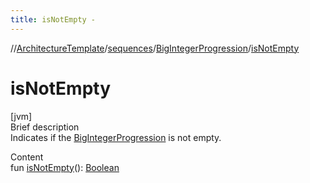 ```yaml
---
title: isNotEmpty -
---
```

//[ArchitectureTemplate](../../index.md)/[sequences](../index.md)/[BigIntegerProgression](index.md)/[isNotEmpty](is-not-empty.md)



# isNotEmpty  
[jvm]  
Brief description  
Indicates if the [BigIntegerProgression](index.md) is not empty.  
  
  
Content  
fun [isNotEmpty](is-not-empty.md)(): [Boolean](https://kotlinlang.org/api/latest/jvm/stdlib/kotlin/-boolean/index.html)  



